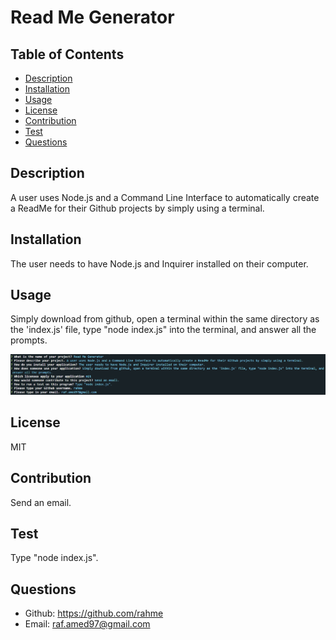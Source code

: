 # Read Me Generator

  ## Table of Contents
  - [Description](#description)
  - [Installation](#installation)
  - [Usage](#usage)
  - [License](#license)
  - [Contribution](#contribution)
  - [Test](#test)
  - [Questions](#questions)

  ## Description
  A user uses Node.js and a Command Line Interface to automatically create a ReadMe for their Github projects by simply using a terminal.

  ## Installation
  The user needs to have Node.js and Inquirer installed on their computer.

  ## Usage
  Simply download from github, open a terminal within the same directory as the 'index.js' file, type "node index.js" into the terminal, and answer all the prompts.
  
  ![Image of Application](https://raw.githubusercontent.com/rahme/read-me-generator/master/Files/Images/read-me.PNG)
  
  ## License
  MIT

  ## Contribution
  Send an email.

  ## Test
  Type "node index.js".

  ## Questions
  - Github: https://github.com/rahme
  - Email: raf.amed97@gmail.com


